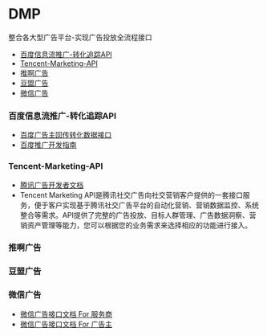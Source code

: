 # DMP
整合各大型广告平台-实现广告投放全流程接口

- [百度信息流推广-转化追踪API](#百度信息流推广-转化追踪API)
- [Tencent-Marketing-API](#Tencent-Marketing-API)
- [推啊广告](#推啊广告)
- [豆盟广告](#豆盟广告)
- [微信广告](#微信广告)

### 百度信息流推广-转化追踪API
- [百度广告主回传转化数据接口](http://ocpc.baidu.com/developer/d/guide/?iurl=api%2Fapi-doc%2Fapi-interface%2F)
- [百度推广开发指南](http://ocpc.baidu.com/developer/d/guide)


### Tencent-Marketing-API
- [腾讯广告开发者文档](https://developers.e.qq.com/docs/start)
- Tencent Marketing API是腾讯社交广告向社交营销客户提供的一套接口服务，便于客户实现基于腾讯社交广告平台的自动化营销、营销数据监控、系统整合等需求。API提供了完整的广告投放、目标人群管理、广告数据洞察、营销资产管理等能力，您可以根据您的业务需求来选择相应的功能进行接入。


### 推啊广告


### 豆盟广告


### 微信广告
- [微信广告接口文档 For 服务商](https://wximg.qq.com/wxp/pdftool/get.html?post_id=739)
- [微信广告接口文档 For 广告主](https://wximg.qq.com/wxp/pdftool/get.html?post_id=1424)




